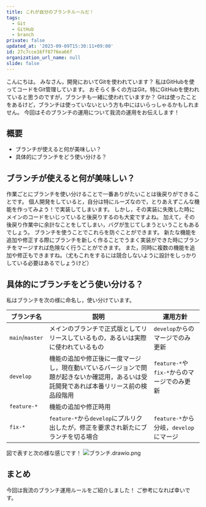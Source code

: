 ```yaml
---
title: これが自分のブランチルールだ！
tags:
  - Git
  - GitHub
  - branch
private: false
updated_at: '2023-09-09T15:30:11+09:00'
id: 27c7cce16ff8776ea66f
organization_url_name: null
slide: false
---
```


こんにちは。
みなさん，開発においてGitを使われています？
私はGitHubを使ってコードをGit管理しています。
おそらく多くの方はGit，特にGitHubを使われていると思うのですが，ブランチも一緒に使われていますか？
Gitは使ったことをあるけど，ブランチは使っていないという方も中にはいらっしゃるかもしれません。
今回はそのブランチの運用について我流の運用をお伝えします！

## 概要

- ブランチが使えると何が美味しい？
- 具体的にブランチをどう使い分ける？

## ブランチが使えると何が美味しい？

作業ごとにブランチを使い分けることで一番ありがたいことは後戻りができることです。
個人開発をしていると，自分は特にルーズなので，とりあえずこんな機能を作ってみよう！で実装してしまいます。
しかし，その実装に失敗した時にメインのコードをいじっていると後戻りするのも大変ですよね。
加えて，その後戻り作業中に余計なことをしてしまい，バグが生じてしまうということもあるでしょう。
ブランチを使うことでこれらを防ぐことができます。
新たな機能を追加や修正する際にブランチを新しく作ることでうまく実装ができた時にブランチをマージすれば危険なく行うことができます。
また，同時に複数の機能を追加や修正もできますね。（尤もこれをするには競合しないように設計をしっかりしている必要はあるでしょうけど）

## 具体的にブランチをどう使い分ける？

私はブランチを次の様に命名し，使い分けています。

| ブランチ名      | 説明                                                                                                                                   | 運用方針                                   |
| --------------- | -------------------------------------------------------------------------------------------------------------------------------------- | ------------------------------------------ |
| `main`/`master` | メインのブランチで正式版としてリリースしているもの，あるいは実際に使われているもの                                                     | `develop`からのマージでのみ更新            |
| `develop`       | 機能の追加や修正後に一度マージし，現在動いているバージョンで問題が起きないか確認用，あるいは受託開発であれば本番リリース前の検品段階用 | `feature-*`や`fix-*`からのマージでのみ更新 |
| `feature-*`     | 機能の追加や修正時用                                                                                                                   |                                            | `develop`から分岐，`develop`にマージ |
| `fix-*`         | `feature-*`から`develop`にプルリク出したが，修正を要求され新たにブランチを切る場合                                                     | `feature-*`から分岐，`develop`にマージ     |

図で表すと次の様な感じです！
![ブランチ.drawio.png](https://qiita-image-store.s3.ap-northeast-1.amazonaws.com/0/1089552/6de37958-6fcb-c5ca-3033-6d9a96587f8a.png)

## まとめ

今回は我流のブランチ運用ルールをご紹介しました！
ご参考になれば幸いです。
